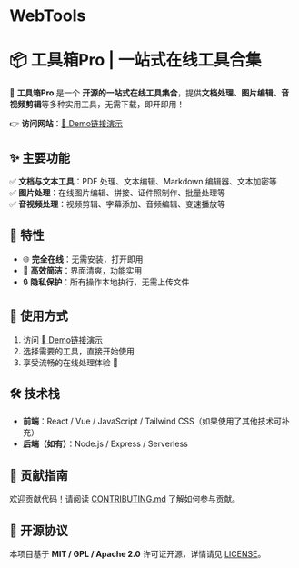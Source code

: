 # WebTools


# **📦 工具箱Pro | 一站式在线工具合集**  

🚀 **工具箱Pro** 是一个 **开源的一站式在线工具集合**，提供**文档处理、图片编辑、音视频剪辑**等多种实用工具，无需下载，即开即用！  

👉 **访问网站**：[🔗 Demo链接演示](#https://web-tools-spiritmarks-projects.vercel.app/)  

## **✨ 主要功能**
✅ **文档与文本工具**：PDF 处理、文本编辑、Markdown 编辑器、文本加密等  
✅ **图片处理**：在线图片编辑、拼接、证件照制作、批量处理等  
✅ **音视频处理**：视频剪辑、字幕添加、音频编辑、变速播放等  

## **📌 特性**
- 🌐 **完全在线**：无需安装，打开即用  
- 🚀 **高效简洁**：界面清爽，功能实用  
- 🔒 **隐私保护**：所有操作本地执行，无需上传文件  

## **📖 使用方式**
1. 访问 [🔗 Demo链接演示](#https://web-tools-spiritmarks-projects.vercel.app/)  
2. 选择需要的工具，直接开始使用  
3. 享受流畅的在线处理体验 🎉  

## **🛠 技术栈**
- **前端**：React / Vue / JavaScript / Tailwind CSS（如果使用了其他技术可补充）  
- **后端（如有）**：Node.js / Express / Serverless  

## **📢 贡献指南**
欢迎贡献代码！请阅读 [CONTRIBUTING.md](#) 了解如何参与贡献。  

## **📜 开源协议**
本项目基于 **MIT / GPL / Apache 2.0** 许可证开源，详情请见 [LICENSE](#)。  
